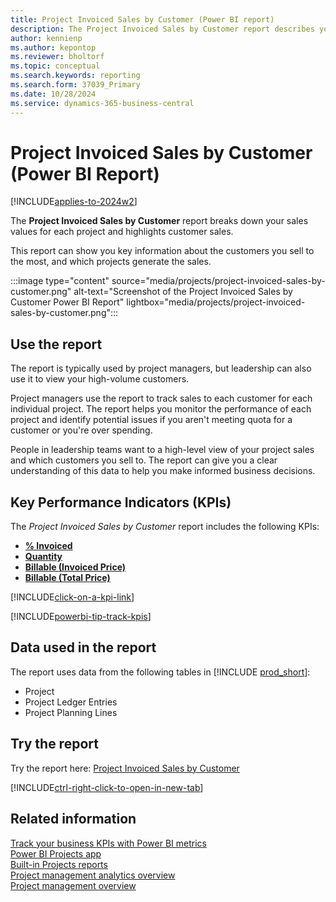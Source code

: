 ```yaml
---
title: Project Invoiced Sales by Customer (Power BI report)
description: The Project Invoiced Sales by Customer report describes your sales activities based on each project for specific customers.
author: kennienp
ms.author: kepontop
ms.reviewer: bholtorf
ms.topic: conceptual
ms.search.keywords: reporting
ms.search.form: 37039_Primary
ms.date: 10/28/2024
ms.service: dynamics-365-business-central
---
```


# Project Invoiced Sales by Customer (Power BI Report)

[!INCLUDE[applies-to-2024w2](includes/applies-to-2024w2.md)]

The **Project Invoiced Sales by Customer** report breaks down your sales values for each project and highlights customer sales.

This report can show you key information about the customers you sell to the most, and which projects generate the sales.

:::image type="content" source="media/projects/project-invoiced-sales-by-customer.png" alt-text="Screenshot of the Project Invoiced Sales by Customer Power BI Report" lightbox="media/projects/project-invoiced-sales-by-customer.png":::

## Use the report

The report is typically used by project managers, but leadership can also use it to view your high-volume customers.

Project managers use the report to track sales to each customer for each individual project. The report helps you monitor the performance of each project and identify potential issues if you aren't meeting quota for a customer or you're over spending.

People in leadership teams want to a high-level view of your project sales and which customers you sell to. The report can give you a clear understanding of this data to help you make informed business decisions.

## Key Performance Indicators (KPIs)

The *Project Invoiced Sales by Customer* report includes the following KPIs:

- [**% Invoiced**](projects-powerbi-kpis.md#-invoiced)
- [**Quantity**](projects-powerbi-kpis.md#quantity)
- [**Billable (Invoiced Price)**](projects-powerbi-kpis.md#billable-invoiced-price)
- [**Billable (Total Price)**](projects-powerbi-kpis.md#billable-total-price)

[!INCLUDE[click-on-a-kpi-link](includes/click-on-a-kpi-link.md)] 

[!INCLUDE[powerbi-tip-track-kpis](includes/powerbi-tip-track-kpis.md)]


## Data used in the report

The report uses data from the following tables in [!INCLUDE [prod_short](includes/prod_short.md)]:

- Project
- Project Ledger Entries
- Project Planning Lines

## Try the report

Try the report here: [Project Invoiced Sales by Customer](https://businesscentral.dynamics.com?page=37039)

[!INCLUDE[ctrl-right-click-to-open-in-new-tab](includes/ctrl-right-click-to-open-in-new-tab.md)]

## Related information

[Track your business KPIs with Power BI metrics](track-kpis-with-power-bi-metrics.md)  
[Power BI Projects app](projects-powerbi-app.md)  
[Built-in Projects reports](project-reports.md)  
[Project management analytics overview](projects-analytics-overview.md)  
[Project management overview](projects-manage-projects.md)